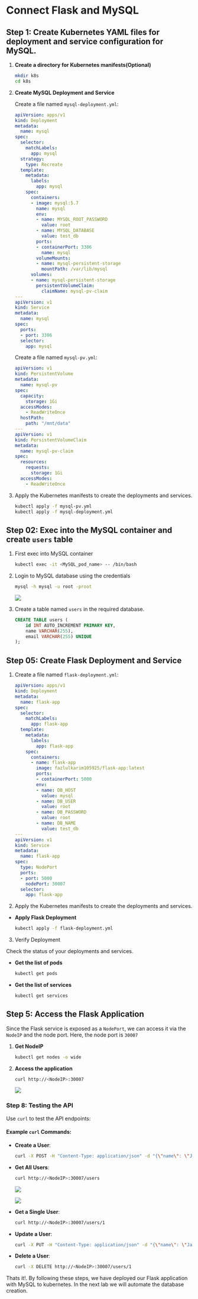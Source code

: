 # Connect Flask and MySQL

## Step 1: Create Kubernetes YAML files for deployment and service configuration for MySQL.

1. **Create a directory for Kubernetes manifests(Optional)**
   ```bash
   mkdir k8s
   cd k8s
   ```

2. **Create MySQL Deployment and Service**

   Create a file named `mysql-deployment.yml`:
   ```yaml
   apiVersion: apps/v1
   kind: Deployment
   metadata:
     name: mysql
   spec:
     selector:
       matchLabels:
         app: mysql
     strategy:
       type: Recreate
     template:
       metadata:
         labels:
           app: mysql
       spec:
         containers:
         - image: mysql:5.7
           name: mysql
           env:
           - name: MYSQL_ROOT_PASSWORD
             value: root
           - name: MYSQL_DATABASE
             value: test_db
           ports:
           - containerPort: 3306
             name: mysql
           volumeMounts:
           - name: mysql-persistent-storage
             mountPath: /var/lib/mysql
         volumes:
         - name: mysql-persistent-storage
           persistentVolumeClaim:
             claimName: mysql-pv-claim
   ---
   apiVersion: v1
   kind: Service
   metadata:
     name: mysql
   spec:
     ports:
     - port: 3306
     selector:
       app: mysql
   ```

   Create a file named `mysql-pv.yml`:
   ```yaml
   apiVersion: v1
   kind: PersistentVolume
   metadata:
     name: mysql-pv
   spec:
     capacity:
       storage: 1Gi
     accessModes:
       - ReadWriteOnce
     hostPath:
       path: "/mnt/data"
   ---
   apiVersion: v1
   kind: PersistentVolumeClaim
   metadata:
     name: mysql-pv-claim
   spec:
     resources:
       requests:
         storage: 1Gi
     accessModes:
       - ReadWriteOnce
   ```

3. Apply the Kubernetes manifests to create the deployments and services.

    ```bash
    kubectl apply -f mysql-pv.yml
    kubectl apply -f mysql-deployment.yml
    ```

## Step 02: Exec into the MySQL container and create `users` table

1. First exec into MySQL container

    ```bash
    kubectl exec -it <MySQL_pod_name> -- /bin/bash
    ```
2. Login to MySQL database using the credentials

    ```bash
    mysql -h mysql -u root -proot
    ```
    ![](./image/2.png)

3. Create a table named `users` in the required database.

    ```sql
    CREATE TABLE users (
        id INT AUTO_INCREMENT PRIMARY KEY,
        name VARCHAR(255),
        email VARCHAR(255) UNIQUE
    );
    ```

## Step 05: Create Flask Deployment and Service

1. Create a file named `flask-deployment.yml`:

    ```yaml
    apiVersion: apps/v1
    kind: Deployment
    metadata:
      name: flask-app
    spec:
      selector:
        matchLabels:
          app: flask-app
      template:
        metadata:
          labels:
            app: flask-app
        spec:
          containers:
          - name: flask-app
            image: fazlulkarim105925/flask-app:latest
            ports:
            - containerPort: 5000
            env:
            - name: DB_HOST
              value: mysql
            - name: DB_USER
              value: root
            - name: DB_PASSWORD
              value: root
            - name: DB_NAME
              value: test_db
    ---
    apiVersion: v1
    kind: Service
    metadata:
      name: flask-app
    spec:
      type: NodePort
      ports:
      - port: 5000
        nodePort: 30007
      selector:
        app: flask-app
    ```

2. Apply the Kubernetes manifests to create the deployments and services.

- **Apply Flask Deployment**
   ```bash
   kubectl apply -f flask-deployment.yml
   ```

3. Verify Deployment

Check the status of your deployments and services.

- **Get the list of pods**
   ```bash
   kubectl get pods
   ```

- **Get the list of services**
   ```bash
   kubectl get services
   ```

## Step 5: Access the Flask Application

Since the Flask service is exposed as a `NodePort`, we can access it via the `NodeIP` and the node port. Here, the node port is `30007`

1. **Get NodeIP**
   ```bash
   kubectl get nodes -o wide
   ```

2. **Access the application**
   ```bash
   curl http://<NodeIP>:30007
   ```
   ![](./image/3.png)

### Step 8: Testing the API

Use `curl` to test the API endpoints:

#### Example `curl` Commands:

- **Create a User**:
  ```bash
  curl -X POST -H "Content-Type: application/json" -d "{\"name\": \"John Doe\", \"email\": \"john@example.com\"}" http://<NodeIP>:30007/users
  ```

- **Get All Users**:
  ```bash
  curl http://<NodeIP>:30007/users
  ```

  ![](./image/4.png)

  ![](./image/5.png)

- **Get a Single User**:
  ```bash
  curl http://<NodeIP>:30007/users/1
  ```

- **Update a User**:
  ```bash
  curl -X PUT -H "Content-Type: application/json" -d "{\"name\": \"Jane Doe\", \"email\": \"jane@example.com\"}" http://<NodeIP>:30007/users/1
  ```

- **Delete a User**:
  ```bash
  curl -X DELETE http://<NodeIP>:30007/users/1
  ```

Thats it!. By following these steps, we have deployed our Flask application with MySQL to kubernetes. In the next lab we will automate the database creation.